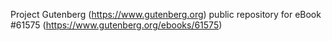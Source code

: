 Project Gutenberg (https://www.gutenberg.org) public repository for eBook #61575 (https://www.gutenberg.org/ebooks/61575)
